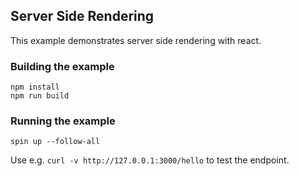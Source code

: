 ## Server Side Rendering

This example demonstrates server side rendering with react.

### Building the example
```
npm install
npm run build
```

### Running the example

```
spin up --follow-all
```

Use e.g. `curl -v http://127.0.0.1:3000/hello` to test the endpoint.